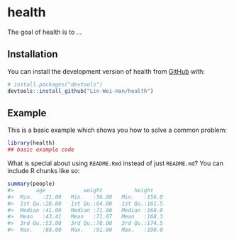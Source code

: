
<!-- README.md is generated from README.Rmd. Please edit that file -->

# health

<!-- badges: start -->
<!-- badges: end -->

The goal of health is to …

## Installation

You can install the development version of health from
[GitHub](https://github.com/) with:

``` r
# install.packages("devtools")
devtools::install_github("Lin-Wei-Han/health")
```

## Example

This is a basic example which shows you how to solve a common problem:

``` r
library(health)
## basic example code
```

What is special about using `README.Rmd` instead of just `README.md`?
You can include R chunks like so:

``` r
summary(people)
#>       age            weight          height     
#>  Min.   :21.00   Min.   :56.00   Min.   :156.0  
#>  1st Qu.:28.00   1st Qu.:64.00   1st Qu.:161.5  
#>  Median :41.00   Median :71.00   Median :168.0  
#>  Mean   :43.41   Mean   :71.07   Mean   :168.3  
#>  3rd Qu.:53.00   3rd Qu.:78.00   3rd Qu.:174.5  
#>  Max.   :88.00   Max.   :91.00   Max.   :190.0
```

